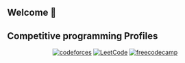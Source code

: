 ## Welcome 👋

## Competitive programming Profiles
<p align="center">
  <a href="https://codeforces.com/profile/EliudGarcia"><img src="https://img.icons8.com/external-tal-revivo-shadow-tal-revivo/50/000000/external-codeforces-programming-competitions-and-contests-programming-community-logo-shadow-tal-revivo.png" alt="codeforces"/></a>
	<a href="https://leetcode.com/u/jhonniereliudgarciacapera/"><img src="https://img.icons8.com/external-tal-revivo-shadow-tal-revivo/50/000000/external-level-up-your-coding-skills-and-quickly-land-a-job-logo-shadow-tal-revivo.png" alt="LeetCode"/></a>
	<a href="https://www.freecodecamp.org/espanol/Eliud-Garcia27"><img src="https://ibb.co/pm028Y2" alt="freecodecamp"/></a>
</p>

<!--
**Eliud-Garcia/Eliud-Garcia** is a ✨ _special_ ✨ repository because its `README.md` (this file) appears on your GitHub profile.

Here are some ideas to get you started:

- 🔭 I’m currently working on ...
- 🌱 I’m currently learning ...
- 👯 I’m looking to collaborate on ...
- 🤔 I’m looking for help with ...
- 💬 Ask me about ...
- 📫 How to reach me: ...
- 😄 Pronouns: ...
- ⚡ Fun fact: ...
-->
